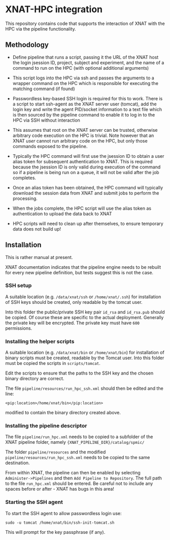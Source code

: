 # XNAT-HPC integration

This repository contains code that supports the interaction of XNAT
with the HPC via the pipeline functionality.

## Methodology

 - Define pipeline that runs a script, passing it the URL of the XNAT host
   the login jsession ID, project, subject and experiment, and the name of a command 
   to run on the HPC (with optional additional arguments)

 - This script logs into the HPC via ssh and passes the arguments to a wrapper command on the
   HPC which is responsible for executing the matching command (if found)

 - Passwordless key-based SSH login is required for this to work. There is a script to start
   ssh-agent as the XNAT server user (tomcat), add the login key and write the agent PID/socket
   information to a text file which is then sourced by the pipeline command to 
   enable it to log in to the HPC via SSH without interaction

 - This assumes that root on the XNAT server can be trusted, otherwise arbitrary code
   execution on the HPC is trivial. Note however that an XNAT *user* cannot run arbitrary
   code on the HPC, but only those commands exposed to the pipeline.

 - Typically the HPC command will first use the jsession ID to obtain a user alias
   token for subsequent authentication to XNAT. This is required because the jsession
   ID is only valid during execution of the command so if a pipeline is being run on
   a queue, it will not be valid after the job completes.

 - Once an alias token has been obtained, the HPC command will typically download the
   session data from XNAT and submit jobs to perform the processing.

 - When the jobs complete, the HPC script will use the alias token as authentication
   to upload the data back to XNAT
 
 - HPC scripts will need to clean up after themselves, to ensure temporary data does not
   build up!

## Installation

This is rather manual at present.

XNAT documentation indicates that the pipeline engine needs to be rebuilt for every new pipeline
definition, but tests suggest this is not the case.

### SSH setup

A suitable location (e.g. `/data/xnat/ssh` or `/home/xnat/.ssh`) for installation of SSH keys should be
created, only readable by the tomcat user.

Into this folder the public/private SSH key pair `id_rsa` and `id_rsa.pub` should be copied. Of course these
are specific to the actual deployment. Generally the private key will be encrypted. The private key must have 
`600` permissions.

### Installing the helper scripts

A suitable location (e.g. `/data/xnat/bin` or `/home/xnat/bin`) for installation of binary scripts
must be created, readable by the Tomcat user. Into this folder must be copied the scripts in `scripts/tomcat`.

Edit the scripts to ensure that the paths to the SSH key and the chosen binary directory are correct.

The file `pipeline/resources/run_hpc_ssh.xml` should then be edited and the line:

    <pip:location>/home/xnat/bin</pip:location>

modified to contain the binary directory created above.

### Installing the pipeline descriptor

The file `pipeline/run_hpc.xml` needs to be copied to a subfolder of the XNAT pipeline folder, namely
`{XNAT_PIPELINE_DIR}/catalog/spmic/`

The folder `pipeline/resources` and the modified `pipeline/resources/run_hpc_ssh.xml` needs to be copied to the same destination.

From within XNAT, the pipeline can then be enabled by selecting `Administer->Pipelines` and then `Add Pipeline to Repository`.
The full path to the file `run_hpc.xml` should be entered. Be careful not to include any spaces before or
after - XNAT has bugs in this area!

### Starting the SSH agent

To start the SSH agent to allow passwordless login use:

    sudo -u tomcat /home/xnat/bin/ssh-init-tomcat.sh
    
This will prompt for the key passphrase (if any).

